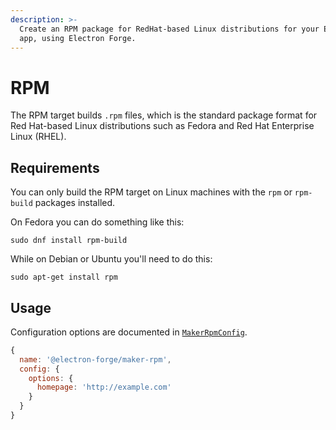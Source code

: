 ```yaml
---
description: >-
  Create an RPM package for RedHat-based Linux distributions for your Electron
  app, using Electron Forge.
---
```


# RPM

The RPM target builds `.rpm` files, which is the standard package format for Red Hat-based Linux distributions such as Fedora and Red Hat Enterprise Linux (RHEL).

## Requirements

You can only build the RPM target on Linux machines with the `rpm` or `rpm-build` packages installed.

On Fedora you can do something like this:

```shell
sudo dnf install rpm-build
```

While on Debian or Ubuntu you'll need to do this:

```shell
sudo apt-get install rpm
```

## Usage

Configuration options are documented in [`MakerRpmConfig`](https://js.electronforge.io/interfaces/\_electron\_forge\_maker\_rpm.MakerRpmConfig.html).

```javascript
{
  name: '@electron-forge/maker-rpm',
  config: {
    options: {
      homepage: 'http://example.com'
    }
  }
}
```
